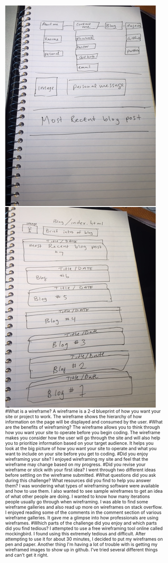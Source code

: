 ![wireframe](imgs/wireframe-index.jpg)
![blog wireframe](imgs/wireframe-blog-index.jpg)
#What is a wireframe?
A wireframe is a 2-d blueprint of how you want your site or project to work. The wireframe shows the hierarchy of how information on the page will be displayed and consumed by the user.
#What are the benefits of wireframing?
The wireframe allows you to think through how you want your site to operate before you begin coding. The wireframe makes you consider how the user will go through the site and will also help you to prioritize information based on your target audience. It helps you look at the big picture of how you want your site to operate and what you want to include on your site before you get to coding.
#Did you enjoy wireframing your site?
I enjoyed wireframing my site and feel that the wireframe may change based on my progress.
#Did you revise your wireframe or stick with your first idea?
I went through two different ideas before settling on the wireframe submitted.
#What questions did you ask during this challenge? What resources did you find to help you answer them?
I was wondering what types of wireframing software were available and how to use them. I also wanted to see sample wireframes to get an idea of what other people are doing. I wanted to know how many iterations people usually go through when wireframing. I was able to find some wireframe galleries and also read up more on wireframes on stack overflow. I enjoyed reading some of the comments in the comment section of various wireframe galleries. It gave me a glimpse into how professionals are using wireframes.
#Which parts of the challenge did you enjoy and which parts did you find tedious?
I attempted to use a free wireframing tool online called mockingbird. I found using this extremely tedious and difficult. After attempting to use it for about 30 minutes, I decided to put my wireframes on pen and paper. Another thing I'm having a lot of trouble with is getting my wireframed images to show up in github. I've tried several different things and can't get it right.